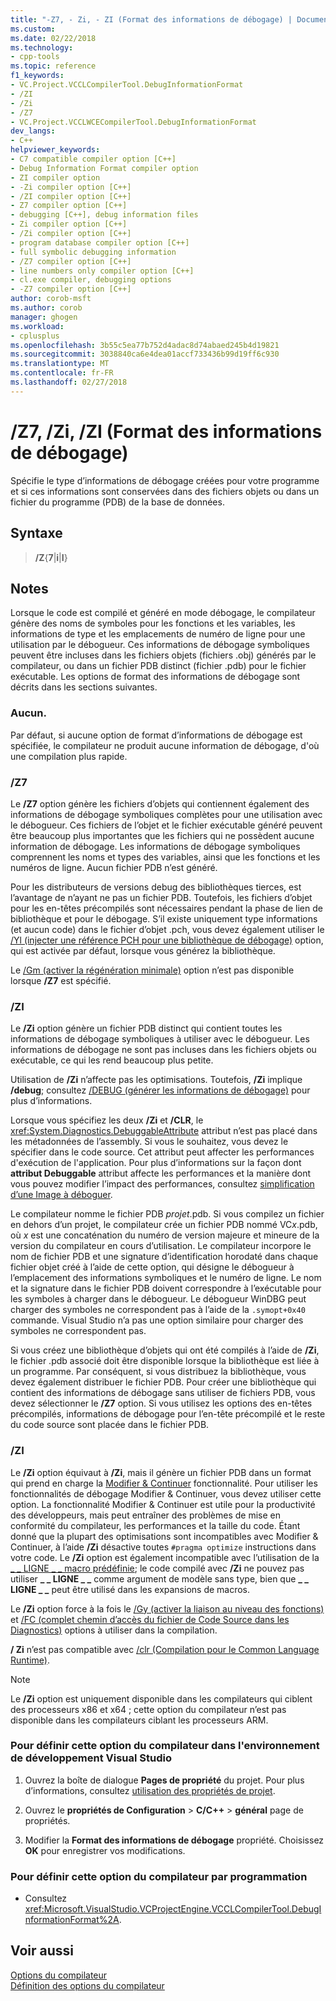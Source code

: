 ```yaml
---
title: "-Z7, - Zi, - ZI (Format des informations de débogage) | Documents Microsoft"
ms.custom: 
ms.date: 02/22/2018
ms.technology:
- cpp-tools
ms.topic: reference
f1_keywords:
- VC.Project.VCCLCompilerTool.DebugInformationFormat
- /ZI
- /Zi
- /Z7
- VC.Project.VCCLWCECompilerTool.DebugInformationFormat
dev_langs:
- C++
helpviewer_keywords:
- C7 compatible compiler option [C++]
- Debug Information Format compiler option
- ZI compiler option
- -Zi compiler option [C++]
- /ZI compiler option [C++]
- Z7 compiler option [C++]
- debugging [C++], debug information files
- Zi compiler option [C++]
- /Zi compiler option [C++]
- program database compiler option [C++]
- full symbolic debugging information
- /Z7 compiler option [C++]
- line numbers only compiler option [C++]
- cl.exe compiler, debugging options
- -Z7 compiler option [C++]
author: corob-msft
ms.author: corob
manager: ghogen
ms.workload:
- cplusplus
ms.openlocfilehash: 3b55c5ea77b752d4adac8d74abaed245b4d19821
ms.sourcegitcommit: 3038840ca6e4dea01accf733436b99d19ff6c930
ms.translationtype: MT
ms.contentlocale: fr-FR
ms.lasthandoff: 02/27/2018
---
```

# <a name="z7-zi-zi-debug-information-format"></a>/Z7, /Zi, /ZI (Format des informations de débogage)

Spécifie le type d’informations de débogage créées pour votre programme et si ces informations sont conservées dans des fichiers objets ou dans un fichier du programme (PDB) de la base de données.

## <a name="syntax"></a>Syntaxe

> **/Z**{**7**|**i**|**I**}  

## <a name="remarks"></a>Notes

Lorsque le code est compilé et généré en mode débogage, le compilateur génère des noms de symboles pour les fonctions et les variables, les informations de type et les emplacements de numéro de ligne pour une utilisation par le débogueur. Ces informations de débogage symboliques peuvent être incluses dans les fichiers objets (fichiers .obj) générés par le compilateur, ou dans un fichier PDB distinct (fichier .pdb) pour le fichier exécutable.  Les options de format des informations de débogage sont décrits dans les sections suivantes.  
  
### <a name="none"></a>Aucun.

Par défaut, si aucune option de format d’informations de débogage est spécifiée, le compilateur ne produit aucune information de débogage, d'où une compilation plus rapide.  
  
### <a name="z7"></a>/Z7

Le **/Z7** option génère les fichiers d’objets qui contiennent également des informations de débogage symboliques complètes pour une utilisation avec le débogueur. Ces fichiers de l’objet et le fichier exécutable généré peuvent être beaucoup plus importantes que les fichiers qui ne possèdent aucune information de débogage. Les informations de débogage symboliques comprennent les noms et types des variables, ainsi que les fonctions et les numéros de ligne. Aucun fichier PDB n’est généré.

Pour les distributeurs de versions debug des bibliothèques tierces, est l’avantage de n’ayant ne pas un fichier PDB. Toutefois, les fichiers d’objet pour les en-têtes précompilés sont nécessaires pendant la phase de lien de bibliothèque et pour le débogage. S’il existe uniquement type informations (et aucun code) dans le fichier d’objet .pch, vous devez également utiliser le [/Yl (injecter une référence PCH pour une bibliothèque de débogage)](../../build/reference/yl-inject-pch-reference-for-debug-library.md) option, qui est activée par défaut, lorsque vous générez la bibliothèque.

Le [/Gm (activer la régénération minimale)](../../build/reference/gm-enable-minimal-rebuild.md) option n’est pas disponible lorsque **/Z7** est spécifié.

### <a name="zi"></a>/ZI

Le **/Zi** option génère un fichier PDB distinct qui contient toutes les informations de débogage symboliques à utiliser avec le débogueur. Les informations de débogage ne sont pas incluses dans les fichiers objets ou exécutable, ce qui les rend beaucoup plus petite.

Utilisation de **/Zi** n’affecte pas les optimisations. Toutefois, **/Zi** implique **/debug**; consultez [/DEBUG (générer les informations de débogage)](../../build/reference/debug-generate-debug-info.md) pour plus d’informations.


Lorsque vous spécifiez les deux **/Zi** et **/CLR**, le <xref:System.Diagnostics.DebuggableAttribute> attribut n’est pas placé dans les métadonnées de l’assembly. Si vous le souhaitez, vous devez le spécifier dans le code source. Cet attribut peut affecter les performances d'exécution de l'application. Pour plus d’informations sur la façon dont **attribut Debuggable** attribut affecte les performances et la manière dont vous pouvez modifier l’impact des performances, consultez [simplification d’une Image à déboguer](/dotnet/framework/debug-trace-profile/making-an-image-easier-to-debug).

Le compilateur nomme le fichier PDB *projet*.pdb. Si vous compilez un fichier en dehors d’un projet, le compilateur crée un fichier PDB nommé VC*x*.pdb, où *x* est une concaténation du numéro de version majeure et mineure de la version du compilateur en cours d’utilisation. Le compilateur incorpore le nom de fichier PDB et une signature d’identification horodaté dans chaque fichier objet créé à l’aide de cette option, qui désigne le débogueur à l’emplacement des informations symboliques et le numéro de ligne. Le nom et la signature dans le fichier PDB doivent correspondre à l’exécutable pour les symboles à charger dans le débogueur. Le débogueur WinDBG peut charger des symboles ne correspondent pas à l’aide de la `.symopt+0x40` commande. Visual Studio n’a pas une option similaire pour charger des symboles ne correspondent pas.

Si vous créez une bibliothèque d’objets qui ont été compilés à l’aide de **/Zi**, le fichier .pdb associé doit être disponible lorsque la bibliothèque est liée à un programme. Par conséquent, si vous distribuez la bibliothèque, vous devez également distribuer le fichier PDB. Pour créer une bibliothèque qui contient des informations de débogage sans utiliser de fichiers PDB, vous devez sélectionner le **/Z7** option. Si vous utilisez les options des en-têtes précompilés, informations de débogage pour l’en-tête précompilé et le reste du code source sont placée dans le fichier PDB.

### <a name="zi"></a>/ZI

Le **/Zi** option équivaut à **/Zi**, mais il génère un fichier PDB dans un format qui prend en charge la [Modifier & Continuer](/visualstudio/debugger/edit-and-continue-visual-cpp) fonctionnalité. Pour utiliser les fonctionnalités de débogage Modifier & Continuer, vous devez utiliser cette option. La fonctionnalité Modifier & Continuer est utile pour la productivité des développeurs, mais peut entraîner des problèmes de mise en conformité du compilateur, les performances et la taille du code. Étant donné que la plupart des optimisations sont incompatibles avec Modifier & Continuer, à l’aide **/Zi** désactive toutes `#pragma optimize` instructions dans votre code. Le **/Zi** option est également incompatible avec l’utilisation de la [&#95; &#95; LIGNE &#95; &#95; macro prédéfinie](../../preprocessor/predefined-macros.md); le code compilé avec **/Zi** ne pouvez pas utiliser **&#95; &#95; LIGNE &#95; &#95;**  comme argument de modèle sans type, bien que **&#95; &#95; LIGNE &#95; &#95;**  peut être utilisé dans les expansions de macros.

Le **/Zi** option force à la fois le [/Gy (activer la liaison au niveau des fonctions)](../../build/reference/gy-enable-function-level-linking.md) et [/FC (complet chemin d’accès du fichier de Code Source dans les Diagnostics)](../../build/reference/fc-full-path-of-source-code-file-in-diagnostics.md) options à utiliser dans la compilation.

**/ Zi** n’est pas compatible avec [/clr (Compilation pour le Common Language Runtime)](../../build/reference/clr-common-language-runtime-compilation.md).

> [!NOTE]
> Le **/Zi** option est uniquement disponible dans les compilateurs qui ciblent des processeurs x86 et x64 ; cette option du compilateur n’est pas disponible dans les compilateurs ciblant les processeurs ARM.

### <a name="to-set-this-compiler-option-in-the-visual-studio-development-environment"></a>Pour définir cette option du compilateur dans l'environnement de développement Visual Studio

1. Ouvrez la boîte de dialogue **Pages de propriété** du projet. Pour plus d’informations, consultez [utilisation des propriétés de projet](../../ide/working-with-project-properties.md).

1. Ouvrez le **propriétés de Configuration** > **C/C++** > **général** page de propriétés.

1. Modifier la **Format des informations de débogage** propriété. Choisissez **OK** pour enregistrer vos modifications.

### <a name="to-set-this-compiler-option-programmatically"></a>Pour définir cette option du compilateur par programmation

- Consultez <xref:Microsoft.VisualStudio.VCProjectEngine.VCCLCompilerTool.DebugInformationFormat%2A>.

## <a name="see-also"></a>Voir aussi

[Options du compilateur](../../build/reference/compiler-options.md)  
[Définition des options du compilateur](../../build/reference/setting-compiler-options.md)  

